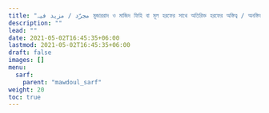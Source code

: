 ```yaml
---
title: "مجرّد / مزید فیہ মুজাররাদ ও মাজিদ ফিহি বা মূল হরফের সাথে অতিরিক্ত হরফের অস্তিত্ব / অনস্তিত্ব"
description: ""
lead: ""
date: 2021-05-02T16:45:35+06:00
lastmod: 2021-05-02T16:45:35+06:00
draft: false
images: []
menu: 
  sarf:
    parent: "mawdoul_sarf"
weight: 20
toc: true
---
```



